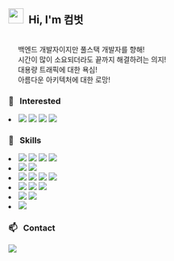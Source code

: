 ## <img src="https://raw.githubusercontent.com/iampavangandhi/iampavangandhi/master/gifs/Hi.gif" width="30px"> &nbsp;Hi, I'm 컴벗 


<br><img src="https://notion-emojis.s3-us-west-2.amazonaws.com/v0/svg-twitter/2728.svg" height="15" width="15"/> 백엔드 개발자이지만 풀스택 개발자를 향해!
<br><img src="https://notion-emojis.s3-us-west-2.amazonaws.com/v0/svg-twitter/2728.svg" height="15" width="15"/> 시간이 많이 소요되더라도 끝까지 해결하려는 의지!
<br><img src="https://notion-emojis.s3-us-west-2.amazonaws.com/v0/svg-twitter/2728.svg" height="15" width="15"/> 대용량 트래픽에 대한 욕심!
<br><img src="https://notion-emojis.s3-us-west-2.amazonaws.com/v0/svg-twitter/2728.svg" height="15" width="15"/> 아름다운 아키텍처에 대한 로망!

### 👀 &nbsp; Interested

<li> 
<img src="https://img.shields.io/badge/-aws-05122A?style=flat&logo=amazon" />  
<img src="https://img.shields.io/badge/-Golang-05122A?style=flat&logo=Go" />
<img src="https://img.shields.io/badge/-django-05122A?style=flat&logo=django" />
<img src="https://img.shields.io/badge/-react-05122A?style=flat&logo=react" />
</li>

### 🌱 &nbsp; Skills

<li> 
<img src="https://img.shields.io/badge/-C++-05122A?style=flat&logo=C%2B%2B" />  
<img src="https://img.shields.io/badge/-Java-05122A?style=flat&logo=Java" />
<img src="https://img.shields.io/badge/-JavaScript-05122A?style=flat&logo=JavaScript" />
<img src="https://img.shields.io/badge/-Python-05122A?style=flat&logo=Python" />
</li>
<li> 
<img src="https://img.shields.io/badge/-Node.js-05122A?style=flat&logo=node.js" />
<img src="https://img.shields.io/badge/-Sping-05122A?style=flat&logo=spring" />
</li>
<li> 
<img src="https://img.shields.io/badge/-Mysql-05122A?style=flat&logo=Mysql" />
<img src="https://img.shields.io/badge/-Oracle-05122A?style=flat&logo=Oracle" />
<img src="https://img.shields.io/badge/-MongoDB-05122A?style=flat&logo=MongoDB" />
<img src="https://img.shields.io/badge/-ClickHouse-05122A?style=flat&logo=ClickHouse" />
</li>
<li> 
<img src="https://img.shields.io/badge/-Docker-05122A?style=flat&logo=docker" />
<img src="https://img.shields.io/badge/-ElasticSearch-05122A?style=flat&logo=ElasticSearch" />
<img src="https://img.shields.io/badge/-Kafka-05122A?style=flat&logo=Apache" />
</li>
<li> 
<img src="https://img.shields.io/badge/-Git-05122A?style=flat&logo=Git" />
<img src="https://img.shields.io/badge/-GitHub-05122A?style=flat&logo=GitHub" />
</li>
<li>
<img src="https://img.shields.io/badge/-PhotoShop-05122A?style=flat&logo=rstudio" />
</li>

   


       
        
### 📫 &nbsp; Contact
<a href="mailto:ortrortr@naver.com"><img src="https://img.shields.io/badge/-ortrortr@naver.com-D14836?style=flat&logo=Gmail&logoColor=white"/></a>

<!---
Lee-gahye/Lee-gahye is a ✨ special ✨ repository because its `README.md` (this file) appears on your GitHub profile.
You can click the Preview link to take a look at your changes.
--->
